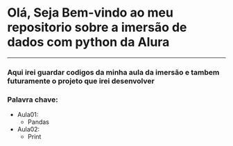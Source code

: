 # Olá, Seja Bem-vindo ao meu repositorio sobre a imersão de dados com python da **Alura**

---

### Aqui irei guardar codigos da minha aula da imersão e tambem futuramente o projeto que irei desenvolver

### Palavra chave:
* Aula01:
    * Pandas
* Aula02:
    * Print